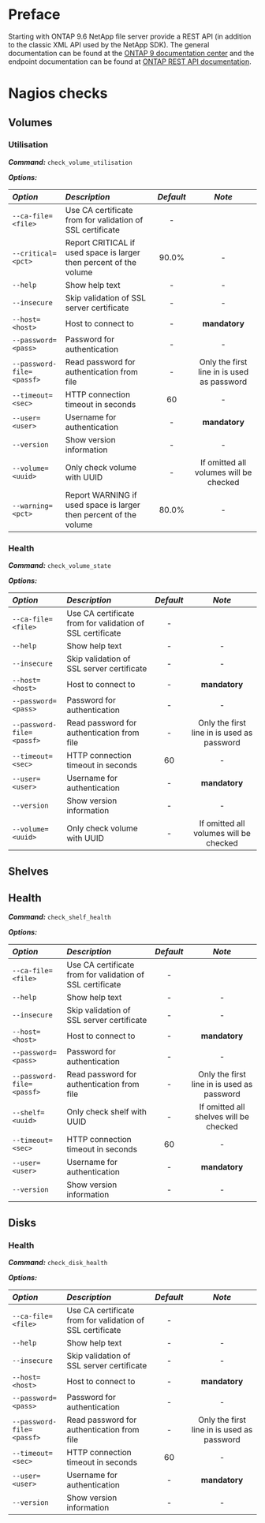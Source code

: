 # Preface
Starting with ONTAP 9.6 NetApp file server provide a REST API (in addition to the classic XML API used by the NetApp SDK).
The general documentation can be found at the [ONTAP 9 documentation center](http://docs.netapp.com/ontap-9/topic/com.netapp.doc.dot-rest-api/home.html) and the endpoint documentation can be found at [ONTAP REST API documentation](https://library.netapp.com/ecmdocs/ECMLP2856304/html/index.html).

# Nagios checks
## Volumes
### Utilisation
**_Command:_** `check_volume_utilisation`

**_Options:_**

| *Option* | *Description* | *Default* | *Note* |
|:---------|:--------------|:---------:|:------:|
| `--ca-file=<file>` | Use CA certificate from <file> for validation of SSL certificate | - |
| `--critical=<pct>` | Report CRITICAL if used space is larger then <cpct> percent of the volume | 90.0% | - |
| `--help` | Show help text | - | - |
| `--insecure` | Skip validation of SSL server certificate | - | - |
| `--host=<host>` | Host to connect to | - | **mandatory** |
| `--password=<pass>` | Password for authentication | - | - |
| `--password-file=<passf>` | Read password for authentication from file <passf> | - | Only the first line in <passf> is used as password |
| `--timeout=<sec>` | HTTP connection timeout in seconds | 60 | - |
| `--user=<user>` | Username for authentication | - | **mandatory** |
| `--version` | Show version information | - | - |
| `--volume=<uuid>` | Only check volume with UUID <uuid> | - | If omitted all volumes will be checked |
| `--warning=<pct>` | Report WARNING if used space is larger then <cpct> percent of the volume | 80.0% | - |

### Health
**_Command:_** `check_volume_state`

**_Options:_**

| *Option* | *Description* | *Default* | *Note* |
|:---------|:--------------|:---------:|:------:|
| `--ca-file=<file>` | Use CA certificate from <file> for validation of SSL certificate | - |
| `--help` | Show help text | - | - |
| `--insecure` | Skip validation of SSL server certificate | - | - |
| `--host=<host>` | Host to connect to | - | **mandatory** |
| `--password=<pass>` | Password for authentication | - | - |
| `--password-file=<passf>` | Read password for authentication from file <passf> | - | Only the first line in <passf> is used as password |
| `--timeout=<sec>` | HTTP connection timeout in seconds | 60 | - |
| `--user=<user>` | Username for authentication | - | **mandatory** |
| `--version` | Show version information | - | - |
| `--volume=<uuid>` | Only check volume with UUID <uuid> | - | If omitted all volumes will be checked |

## Shelves
## Health
**_Command:_** `check_shelf_health`

**_Options:_**

| *Option* | *Description* | *Default* | *Note* |
|:---------|:--------------|:---------:|:------:|
| `--ca-file=<file>` | Use CA certificate from <file> for validation of SSL certificate | - |
| `--help` | Show help text | - | - |
| `--insecure` | Skip validation of SSL server certificate | - | - |
| `--host=<host>` | Host to connect to | - | **mandatory** |
| `--password=<pass>` | Password for authentication | - | - |
| `--password-file=<passf>` | Read password for authentication from file <passf> | - | Only the first line in <passf> is used as password |
| `--shelf=<uuid>` | Only check shelf with UUID <uuid> | - | If omitted all shelves will be checked |
| `--timeout=<sec>` | HTTP connection timeout in seconds | 60 | - |
| `--user=<user>` | Username for authentication | - | **mandatory** |
| `--version` | Show version information | - | - |

## Disks
### Health
**_Command:_** `check_disk_health`

**_Options:_**

| *Option* | *Description* | *Default* | *Note* |
|:---------|:--------------|:---------:|:------:|
| `--ca-file=<file>` | Use CA certificate from <file> for validation of SSL certificate | - |
| `--help` | Show help text | - | - |
| `--insecure` | Skip validation of SSL server certificate | - | - |
| `--host=<host>` | Host to connect to | - | **mandatory** |
| `--password=<pass>` | Password for authentication | - | - |
| `--password-file=<passf>` | Read password for authentication from file <passf> | - | Only the first line in <passf> is used as password |
| `--timeout=<sec>` | HTTP connection timeout in seconds | 60 | - |
| `--user=<user>` | Username for authentication | - | **mandatory** |
| `--version` | Show version information | - | - |


